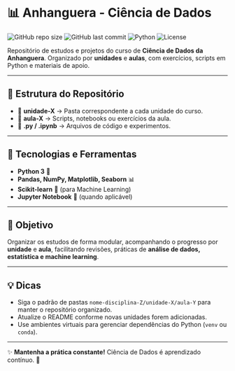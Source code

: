 # 📊 Anhanguera - Ciência de Dados

![GitHub repo size](https://img.shields.io/github/repo-size/ggiacomini2012/anhanguera-ciencia-de-dados)
![GitHub last commit](https://img.shields.io/github/last-commit/ggiacomini2012/anhanguera-ciencia-de-dados)
![Python](https://img.shields.io/badge/Python-3.10%2B-blue)
![License](https://img.shields.io/badge/license-MIT-green)

Repositório de estudos e projetos do curso de **Ciência de Dados da Anhanguera**.
Organizado por **unidades** e **aulas**, com exercícios, scripts em Python e materiais de apoio.

---

## 📂 Estrutura do Repositório

- 📁 **unidade-X** → Pasta correspondente a cada unidade do curso.
- 📄 **aula-X** → Scripts, notebooks ou exercícios da aula.
- 🐍 **.py / .ipynb** → Arquivos de código e experimentos.

---

## 🚀 Tecnologias e Ferramentas

- **Python 3** 🐍
- **Pandas, NumPy, Matplotlib, Seaborn** 📊
- **Scikit-learn** 🤖 (para Machine Learning)
- **Jupyter Notebook** 📓 (quando aplicável)

---

## 🎯 Objetivo

Organizar os estudos de forma modular, acompanhando o progresso por **unidade** e **aula**,
facilitando revisões, práticas de **análise de dados, estatística e machine learning**.

---

## 💡 Dicas

- Siga o padrão de pastas `nome-disciplina-Z/unidade-X/aula-Y` para manter o repositório organizado.
- Atualize o README conforme novas unidades forem adicionadas.
- Use ambientes virtuais para gerenciar dependências do Python (`venv` ou `conda`).

---

✨ **Mantenha a prática constante!** Ciência de Dados é aprendizado contínuo. 🚀
